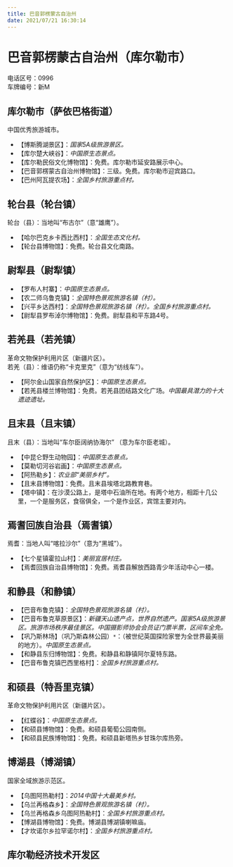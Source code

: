 ```yaml
---
title: 巴音郭楞蒙古自治州  
date: 2021/07/21 16:30:14  
---
```

  
# 巴音郭楞蒙古自治州（库尔勒市）  
电话区号：0996  
车牌编号：新M  

## 库尔勒市（萨依巴格街道）  
中国优秀旅游城市。  
* 【博斯腾湖景区】：*国家5A级旅游景区。*  
* 【库尔楚大峡谷】：*中国原生态景点。*  
* 【库尔勒民俗文化博物馆】：免费。库尔勒市延安路展示中心。  
* 【巴音郭楞蒙古自治州博物馆】：三级。免费。库尔勒市迎宾路口。  
* 【巴州阿瓦提农场】：*全国乡村旅游重点村。*  

## 轮台县（轮台镇）  
轮台（县）：当地叫“布古尔”（意“雄鹰”）。  
* 【哈尔巴克乡卡西比西村】：*全国生态文化村。*  
* 【轮台县博物馆】：免费。轮台县文化南路。  

## 尉犁县（尉犁镇）  
* 【罗布人村寨】：*中国原生态景点。*  
* 【农二师乌鲁克镇】：*全国特色景观旅游名镇（村）。*  
* 【兴平乡达西村】：*全国特色景观旅游名镇（村）。全国乡村旅游重点村。*  
* 【尉犁县罗布淖尔博物馆】：免费。尉犁县和平东路4号。  

## 若羌县（若羌镇）  
革命文物保护利用片区（新疆片区）。  
若羌（县）：维语仍称“卡克里克”（意为“纺线车”）。  
* 【阿尔金山国家自然保护区】：*中国原生态景点。*  
* 【若羌县楼兰博物馆】：免费。若羌县团结路文化广场。*中国最具潜力的十大遗迹遗址。*  

## 且末县（且末镇）  
且末（县）：当地叫“车尔臣阔纳协海尔” （意为车尔臣老城）。  
* 【中昆仑野生动物园】：*中国原生态景点。*  
* 【莫勒切河谷岩画】：*中国原生态景点。*  
* 【阿热勒乡】：*农业部“美丽乡村”。*  
* 【且末县博物馆】：免费。且末县埃塔北路教育巷。  
* 【塔中镇】：在沙漠公路上，是塔中石油所在地。有两个地方，相距十几公里，一个是服务区，食宿俱全，一个是作业区，宾馆主要对内。  

## 焉耆回族自治县（焉耆镇）  
焉耆：当地人叫“喀拉沙尔”（意为“黑城”）。  
* 【七个星镇霍拉山村】：*美丽宜居村庄。*  
* 【焉耆回族自治县博物馆】：免费。焉耆县解放西路青少年活动中心一楼。  

## 和静县（和静镇）  
* 【巴音布鲁克镇】：*全国特色景观旅游名镇（村）。*  
* 【巴音布鲁克草原景区】：*新疆天山遗产点，世界自然遗产。国家5A级旅游景区。旅游市场秩序最佳景区。中国摄影师协会会员证门票半票，区间车全免。*  
* 【巩乃斯林场】（巩乃斯森林公园）`*`：（被世纪英国探险家誉为全世界最美丽的地方）。*中国原生态景点。*  
* 【和静县东归博物馆】：免费。和静县和静镇阿尔夏特东路。  
* 【巴音布鲁克镇巴西里格村】：*全国乡村旅游重点村。*  

## 和硕县（特吾里克镇）  
革命文物保护利用片区（新疆片区）。  
* 【红蝶谷】：*中国原生态景点。*  
* 【和硕县博物馆】：免费。和硕县葡萄公园南侧。  
* 【和硕县民族博物馆】：免费。和硕县新塔热乡甘珠尔库热旁。  

## 博湖县（博湖镇）  
国家全域旅游示范区。  
* 【乌图阿热勒村】：*2014中国十大最美乡村。*  
* 【乌兰再格森乡】：*全国特色景观旅游名镇（村）。*  
* 【乌兰再格森乡乌图阿热勒村】：*全国乡村旅游重点村。*  
* 【博湖县博物馆】：免费。博湖县博湖镇喇嘛庙。  
* 【才坎诺尔乡拉罕诺尔村】：*全国乡村旅游重点村。*  

## 库尔勒经济技术开发区  
